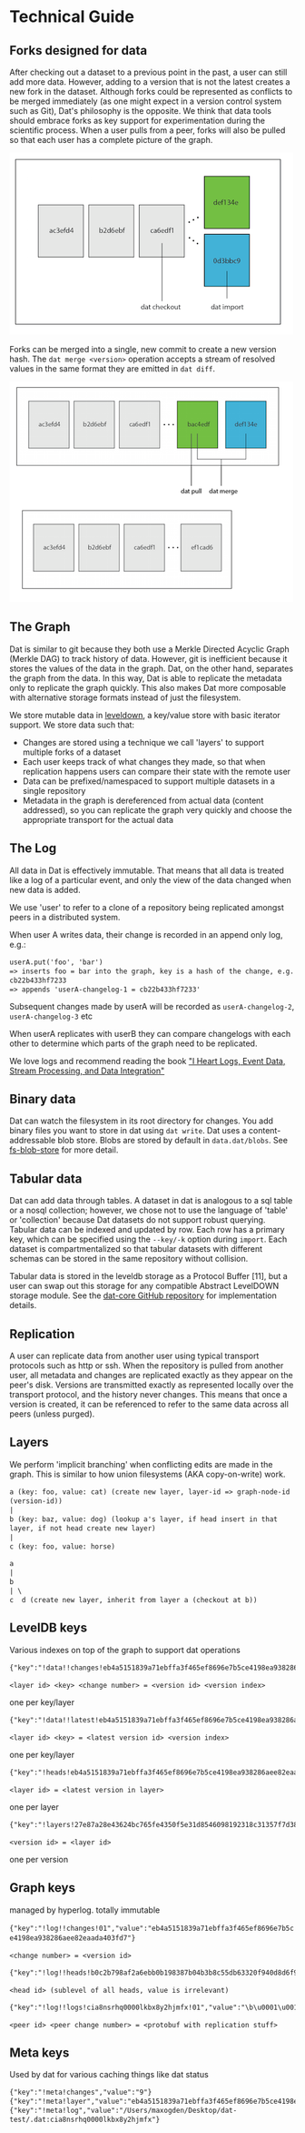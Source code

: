 # Technical Guide

## Forks designed for data

After checking out a dataset to a previous point in the past, a user can still add more data. However, adding to a version that is not the latest creates a new fork in the dataset. Although forks could be represented as conflicts to be merged immediately (as one might expect in a version control system such as Git), Dat's philosophy is the opposite. We think that data tools should embrace forks as key support for experimentation during the scientific process. When a user pulls from a peer, forks will also be pulled so that each user has a complete picture of the graph.

![img](images/fork.png)

Forks can be merged into a single, new commit to create a new version hash. The `dat merge <version>` operation accepts a stream of resolved values in the same format they are emitted in `dat diff`.

![img](images/merge.png)

## The Graph

Dat is similar to git because they both use a Merkle Directed Acyclic Graph (Merkle DAG) to track history of data. However, git is inefficient because it stores the values of the data in the graph. Dat, on the other hand, separates the graph from the data. In this way, Dat is able to replicate the metadata only to replicate the graph quickly. This also makes Dat more composable with alternative storage formats instead of just the filesystem.

We store mutable data in [leveldown](https://github.com/Level/leveldown), a key/value store with basic iterator support. We store data such that:

- Changes are stored using a technique we call 'layers' to support multiple forks of a dataset
- Each user keeps track of what changes they made, so that when replication happens users can compare their state with the remote user
- Data can be prefixed/namespaced to support multiple datasets in a single repository
- Metadata in the graph is dereferenced from actual data (content addressed), so you can replicate the graph very quickly and choose the appropriate transport for the actual data

## The Log

All data in Dat is effectively immutable. That means that all data is treated like a log of a particular event, and only the view of the data changed when new data is added.

We use 'user' to refer to a clone of a repository being replicated amongst peers in a distributed system.

When user A writes data, their change is recorded in an append only log, e.g.:

```
userA.put('foo', 'bar')
=> inserts foo = bar into the graph, key is a hash of the change, e.g. cb22b433hf7233
=> appends 'userA-changelog-1 = cb22b433hf7233'
```

Subsequent changes made by userA will be recorded as `userA-changelog-2`, `userA-changelog-3` etc

When userA replicates with userB they can compare changelogs with each other to determine which parts of the graph need to be replicated.

We love logs and recommend reading the book ["I Heart Logs, Event Data, Stream Processing, and Data Integration"](http://shop.oreilly.com/product/0636920034339.do)


## Binary data

Dat can watch the filesystem in its root directory for changes. You add binary files you want to store in dat using `dat write`. Dat uses a content-addressable blob store. Blobs are stored by default in `data.dat/blobs`. See [fs-blob-store](http://github.com/mafintosh/fs-blob-store) for more detail.

## Tabular data

Dat can add data through tables. A dataset in dat is analogous to a sql table or a nosql collection; however, we chose not to use the language of 'table' or 'collection' because Dat datasets do not support robust querying. Tabular data can be indexed and updated by row. Each row has a primary key, which can be specified using the `--key/-k` option during `import`. Each dataset is compartmentalized so that tabular datasets with different schemas can be stored in the same repository without collision.

Tabular data is stored in the leveldb storage as a Protocol Buffer [11], but a user can swap out this storage for any compatible Abstract LevelDOWN storage module. See the [dat-core GitHub repository](http://github.com/maxogden/dat-core) for implementation details.

## Replication

A user can replicate data from another user using typical transport protocols such as http or ssh. When the repository is pulled from another user, all metadata and changes are replicated exactly as they appear on the peer's disk. Versions are transmitted exactly as represented locally over the transport protocol, and the history never changes. This means that once a version is created, it can be referenced to refer to the same data across all peers (unless purged).

## Layers

We perform 'implicit branching' when conflicting edits are made in the graph. This is similar to how union filesystems (AKA copy-on-write) work.

```
a (key: foo, value: cat) (create new layer, layer-id => graph-node-id (version-id))
|
b (key: baz, value: dog) (lookup a's layer, if head insert in that layer, if not head create new layer)
|
c (key: foo, value: horse)
```

```
a
|
b
| \
c  d (create new layer, inherit from layer a (checkout at b))
```

## LevelDB keys

Various indexes on top of the graph to support dat operations

```
{"key":"!data!!changes!eb4a5151839a71ebffa3f465ef8696e7b5ce4198ea938286aee82eaada403fd7!!ak11246285!09","value":"b0c2b798af2a6ebb0b198387b04b3b8c55db63320f940d8d6f9242b49e6443aa!0"}
```

`<layer id> <key> <change number> = <version id> <version index>`

one per key/layer

```
{"key":"!data!!latest!eb4a5151839a71ebffa3f465ef8696e7b5ce4198ea938286aee82eaada403fd7!!ak11246285","value":"b0c2b798af2a6ebb0b198387b04b3b8c55db63320f940d8d6f9242b49e6443aa!0"}
```

`<layer id> <key> = <latest version id> <version index>`

one per key/layer

```
{"key":"!heads!eb4a5151839a71ebffa3f465ef8696e7b5ce4198ea938286aee82eaada403fd7","value":"b0c2b798af2a6ebb0b198387b04b3b8c55db63320f940d8d6f9242b49e6443aa"}
```

`<layer id> = <latest version in layer>`

one per layer

```
{"key":"!layers!27e87a28e43624bc765fe4350f5e31d8546098192318c31357f7d381224065d2","value":"eb4a5151839a71ebffa3f465ef8696e7b5ce4198ea938286aee82eaada403fd7"}
```

`<version id> = <layer id>`

one per version

## Graph keys

managed by hyperlog. totally immutable

`{"key":"!log!!changes!01","value":"eb4a5151839a71ebffa3f465ef8696e7b5ce4198ea938286aee82eaada403fd7"}`

`<change number> = <version id>`

```
{"key":"!log!!heads!b0c2b798af2a6ebb0b198387b04b3b8c55db63320f940d8d6f9242b49e6443aa","value":"b0c2b798af2a6ebb0b198387b04b3b8c55db63320f940d8d6f9242b49e6443aa"}
```

`<head id> (sublevel of all heads, value is irrelevant)`

```
{"key":"!log!!logs!cia8nsrhq0000lkbx8y2hjmfx!01","value":"\b\u0001\u0012@eb4a5151839a71ebffa3f465ef8696e7b5ce4198ea938286aee82eaada403fd7"}
```

`<peer id> <peer change number> = <protobuf with replication stuff>`

## Meta keys

Used by dat for various caching things like dat status

```
{"key":"!meta!changes","value":"9"}
{"key":"!meta!layer","value":"eb4a5151839a71ebffa3f465ef8696e7b5ce4198ea938286aee82eaada403fd7"}
{"key":"!meta!log","value":"/Users/maxogden/Desktop/dat-test/.dat:cia8nsrhq0000lkbx8y2hjmfx"}
```

